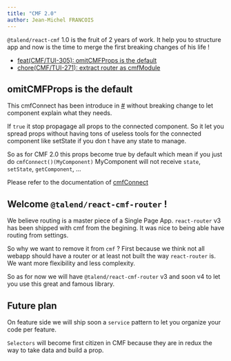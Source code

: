 ```yaml
---
title: "CMF 2.0"
author: Jean-Michel FRANCOIS
---
```


`@talend/react-cmf` 1.0 is the fruit of 2 years of work. It help you to structure app and now is the time to merge the first breaking changes of his life !

* [feat(CMF/TUI-305): omitCMFProps is the default](https://github.com/Talend/ui/pull/1854)
* [chore(CMF/TUI-271): extract router as cmfModule](https://github.com/Talend/ui/pull/1842)

## omitCMFProps is the default

This cmfConnect has been introduce in [#](https://github.com/Talend/ui/pull/1749) without breaking change to let component explain what they needs.

If `true` it stop propagage all props to the connected component.
So it let you spread props without having tons of useless tools for the connected component like setState if you don t have any state to manage.

So as for CMF 2.0 this props become true by default which mean if you just do `cmfConnect()(MyComponent)` MyComponent will not receive `state`, `setState`, `getComponent`, ...

Please refer to the documentation of [cmfConnect](https://github.com/Talend/ui/tree/master/packages/cmf/src/cmfConnect.md)

## Welcome `@talend/react-cmf-router` !

We believe routing is a master piece of a Single Page App. `react-router` v3 has been shipped with cmf from the begining. It was nice to being able have routing from settings.

So why we want to remove it from `cmf` ? First because we think not all webapp should have a router or at least not built the way `react-router` is. We want more flexibility and less complexity.

So as for now we will have `@talend/react-cmf-router` v3 and soon v4 to let you use this great and famous library.

## Future plan

On feature side we will ship soon a `service` pattern to let you organize your code per feature.

`Selectors` will become first citizen in CMF because they are in redux the way to take data and build a prop.
